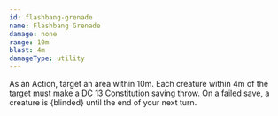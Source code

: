 ```yaml
---
id: flashbang-grenade
name: Flashbang Grenade
damage: none
range: 10m
blast: 4m
damageType: utility
---
```

As an Action, target an area within 10m. Each creature within 4m of the target must make a DC 13 Constitution saving throw.
On a failed save, a creature is {blinded} until the end of your next turn.